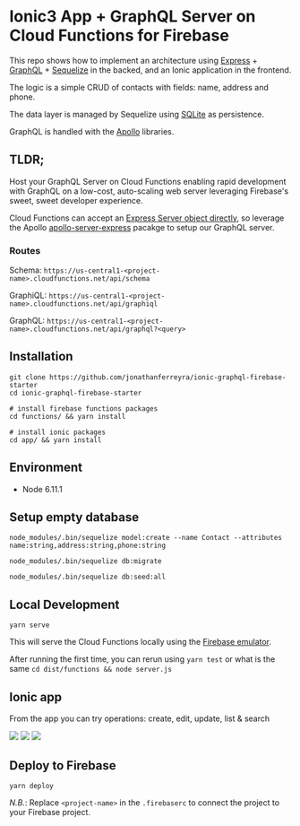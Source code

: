 # Ionic3 App + GraphQL Server on Cloud Functions for Firebase

This repo shows how to implement an architecture using [Express](http://expressjs.com/) + [GraphQL](http://graphql.org) + [Sequelize](http://docs.sequelizejs.com/) in the backed, and an Ionic application in the frontend.

The logic is a simple CRUD of contacts with fields: name, address and phone.

The data layer is managed by Sequelize using [SQLite](https://www.sqlite.org/) as persistence.

GraphQL is handled with the [Apollo](https://www.apollographql.com) libraries.

## TLDR;

Host your GraphQL Server on Cloud Functions enabling rapid development with GraphQL on a low-cost, auto-scaling web server leveraging Firebase's sweet, sweet developer experience.

Cloud Functions can accept an [Express Server object directly](http://stackoverflow.com/questions/43579442/cloud-functions-for-firebase-and-express), so leverage the Apollo [apollo-server-express](https://github.com/apollographql/apollo-server) pacakge to setup our GraphQL server.

### Routes

Schema: `https://us-central1-<project-name>.cloudfunctions.net/api/schema`

GraphiQL: `https://us-central1-<project-name>.cloudfunctions.net/api/graphiql`

GraphQL: `https://us-central1-<project-name>.cloudfunctions.net/api/graphql?<query>`

## Installation

```
git clone https://github.com/jonathanferreyra/ionic-graphql-firebase-starter
cd ionic-graphql-firebase-starter

# install firebase functions packages
cd functions/ && yarn install

# install ionic packages
cd app/ && yarn install
```

## Environment

* Node 6.11.1

## Setup empty database

```
node_modules/.bin/sequelize model:create --name Contact --attributes name:string,address:string,phone:string

node_modules/.bin/sequelize db:migrate

node_modules/.bin/sequelize db:seed:all
```

## Local Development

```
yarn serve
```
This will serve the Cloud Functions locally using the [Firebase emulator](https://firebase.google.com/docs/functions/local-emulator).

After running the first time, you can rerun using `yarn test` or what is the same `cd dist/functions && node server.js`

## Ionic app

From the app you can try operations: create, edit, update, list & search

<img src="https://raw.github.com/jonathanferreyra/ionic-firebase-graphql-starter/master/app/screen1.png" />
<img src="https://raw.github.com/jonathanferreyra/ionic-firebase-graphql-starter/master/app/screen2.png" />
<img src="https://raw.github.com/jonathanferreyra/ionic-firebase-graphql-starter/master/app/screen3.png" />

## Deploy to Firebase

```
yarn deploy
```
*N.B.*: Replace `<project-name>` in the `.firebaserc` to connect the project to your Firebase project.

